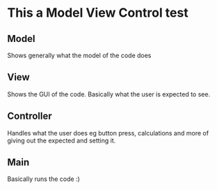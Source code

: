 # This a Model View Control test

## Model

Shows  generally what the model of the code does

## View

Shows the GUI of the code. Basically what the user is expected to see.

## Controller

Handles what the user does eg button press, calculations and more of giving out the expected and setting it.

## Main

Basically runs the code :)